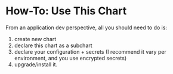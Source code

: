# How-To: Use This Chart

From an application dev perspective, all you should need to do is:

1. create new chart
1. declare this chart as a subchart
1. declare your configuration + secrets (I recommend it vary per environment, and you use encrypted secrets)
1. upgrade/install it.

